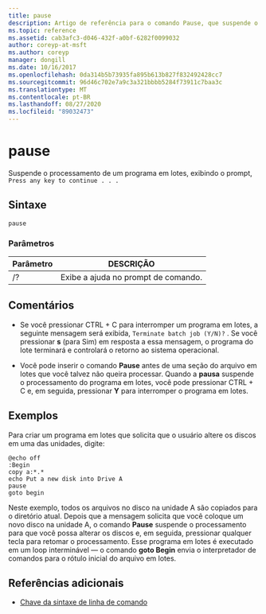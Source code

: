 ```yaml
---
title: pause
description: Artigo de referência para o comando Pause, que suspende o processamento de programas em lotes.
ms.topic: reference
ms.assetid: cab3afc3-d046-432f-a0bf-6282f0099032
author: coreyp-at-msft
ms.author: coreyp
manager: dongill
ms.date: 10/16/2017
ms.openlocfilehash: 0da314b5b73935fa895b613b827f832492428cc7
ms.sourcegitcommit: 96d46c702e7a9c3a321bbbb5284f73911c7baa3c
ms.translationtype: MT
ms.contentlocale: pt-BR
ms.lasthandoff: 08/27/2020
ms.locfileid: "89032473"
---
```

# <a name="pause"></a>pause

Suspende o processamento de um programa em lotes, exibindo o prompt, `Press any key to continue . . .`

## <a name="syntax"></a>Sintaxe

```
pause
```

### <a name="parameters"></a>Parâmetros

| Parâmetro | DESCRIÇÃO |
|--|--|
| /? | Exibe a ajuda no prompt de comando. |

## <a name="remarks"></a>Comentários

- Se você pressionar CTRL + C para interromper um programa em lotes, a seguinte mensagem será exibida, `Terminate batch job (Y/N)?` . Se você pressionar **s** (para Sim) em resposta a essa mensagem, o programa do lote terminará e controlará o retorno ao sistema operacional.

- Você pode inserir o comando **Pause** antes de uma seção do arquivo em lotes que você talvez não queira processar. Quando a **pausa** suspende o processamento do programa em lotes, você pode pressionar CTRL + C e, em seguida, pressionar **Y** para interromper o programa em lotes.

## <a name="examples"></a>Exemplos

Para criar um programa em lotes que solicita que o usuário altere os discos em uma das unidades, digite:

```
@echo off
:Begin
copy a:*.*
echo Put a new disk into Drive A
pause
goto begin
```

Neste exemplo, todos os arquivos no disco na unidade A são copiados para o diretório atual. Depois que a mensagem solicita que você coloque um novo disco na unidade A, o comando **Pause** suspende o processamento para que você possa alterar os discos e, em seguida, pressionar qualquer tecla para retomar o processamento. Esse programa em lotes é executado em um loop interminável — o comando **goto Begin** envia o interpretador de comandos para o rótulo inicial do arquivo em lotes.

## <a name="additional-references"></a>Referências adicionais

- [Chave da sintaxe de linha de comando](command-line-syntax-key.md)
